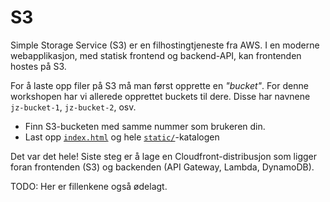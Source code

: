 # S3

Simple Storage Service (S3) er en filhostingtjeneste fra AWS. I en moderne webapplikasjon, med statisk frontend og backend-API, kan frontenden hostes på S3.

For å laste opp filer på S3 må man først opprette en _"bucket"_. For denne workshopen har vi allerede opprettet buckets til dere. Disse har navnene `jz-bucket-1`, `jz-bucket-2`, osv.

- Finn S3-bucketen med samme nummer som brukeren din.
- Last opp [`index.html`](frontend/index.html) og hele [`static/`](frontend/static)-katalogen

Det var det hele! Siste steg er å lage en Cloudfront-distribusjon som ligger foran frontenden (S3) og backenden (API Gateway, Lambda, DynamoDB).

TODO: Her er fillenkene også ødelagt.


